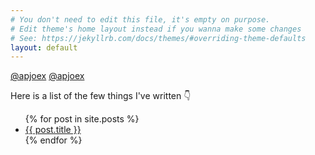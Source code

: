 ```yaml
---
# You don't need to edit this file, it's empty on purpose.
# Edit theme's home layout instead if you wanna make some changes
# See: https://jekyllrb.com/docs/themes/#overriding-theme-defaults
layout: default
---
```

<link rel="stylesheet" href="//maxcdn.bootstrapcdn.com/font-awesome/4.3.0/css/font-awesome.min.css">
<p style="text-align:center"> 

<i class="fa fa-twitter" aria-hidden="true"></i>[@apjoex](https://twitter.com/apjoex)
<i class="fa fa-github" aria-hidden="true"></i>[@apjoex](https://github.com/apjoex)

</p>

Here is a list of the few things I've written 👇
<ul>
  {% for post in site.posts %}
    <li>
      <a href="{{ post.url }}">{{ post.title }}</a>
    </li>
  {% endfor %}
</ul>
